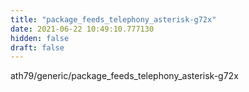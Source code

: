 ```yaml
---
title: "package_feeds_telephony_asterisk-g72x"
date: 2021-06-22 10:49:10.777130
hidden: false
draft: false
---
```


ath79/generic/package_feeds_telephony_asterisk-g72x

